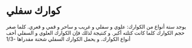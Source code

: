 # كوارك سفلي

يوجد ستة أنواع من الكوارك: علوي و سفلي و غريب و ساحر و قمي و قعري. كلما صغر حجم
الكوارك كلما كانت كتلته أكبر. و كنتيجة لذلك فإن الكوارك العلوي و السفلي أخف
أنواع الكوارك. و يحمل الكوارك السفلي شحنة مقدراها -1/3
